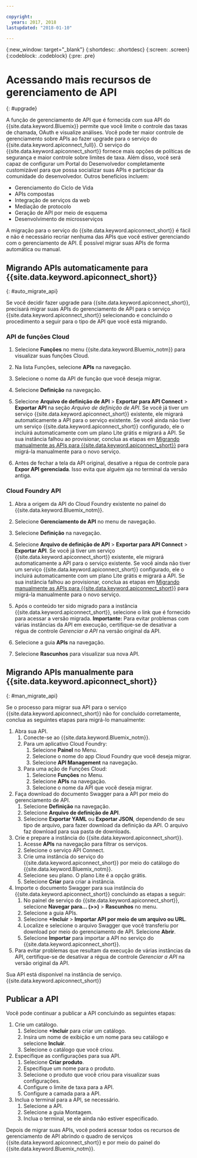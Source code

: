 ```yaml
---

copyright:
  years: 2017, 2018
lastupdated: "2018-01-10"

---
```



{:new_window: target="_blank"}
{:shortdesc: .shortdesc}
{:screen: .screen}
{:codeblock: .codeblock}
{:pre: .pre}

# Acessando mais recursos de gerenciamento de API
{: #upgrade}

A função de gerenciamento de API que é fornecida com sua API do
{{site.data.keyword.Bluemix}} permite que você limite o controle das taxas de
chamada, OAuth e visualize análises. Você pode ter maior controle de gerenciamento sobre APIs ao fazer upgrade para o serviço do {{site.data.keyword.apiconnect_full}}. O serviço do {{site.data.keyword.apiconnect_short}} fornece mais opções de políticas de segurança e maior controle sobre limites de taxa. Além disso, você será capaz de configurar um Portal do Desenvolvedor completamente customizável para que possa socializar suas APIs e participar da comunidade do desenvolvedor. Outros benefícios incluem:
* Gerenciamento do Ciclo de Vida
* APIs compostas
* Integração de serviços da web
* Mediação de protocolo
* Geração de API por meio de esquema
* Desenvolvimento de microsserviços

A migração para o serviço do {{site.data.keyword.apiconnect_short}} é fácil e não é necessário recriar nenhuma das APIs que você estiver gerenciando com o gerenciamento de API. É
possível migrar suas APIs de forma automática ou manual.

## Migrando APIs automaticamente para {{site.data.keyword.apiconnect_short}}
{: #auto_migrate_api}

Se você decidir fazer upgrade para {{site.data.keyword.apiconnect_short}},
precisará migrar suas APIs do gerenciamento de API para o serviço
{{site.data.keyword.apiconnect_short}} selecionando e concluindo o
procedimento a seguir para o tipo de API que você está migrando.

### API de funções Cloud

1. Selecione **Funções** no menu {{site.data.keyword.Bluemix_notm}} para visualizar suas funções Cloud.

2. Na lista Funções, selecione **APIs** na navegação.

3. Selecione o nome da API de função que você deseja migrar.

4. Selecione **Definição** na navegação.

5. Selecione **Arquivo de definição de API** >
**Exportar para API Connect** > **Exportar API** na
seção *Arquivo de definição de API*. Se você já tiver um serviço
{{site.data.keyword.apiconnect_short}} existente, ele migrará
automaticamente a API para o serviço existente. Se você ainda não tiver um serviço
{{site.data.keyword.apiconnect_short}} configurado, ele o incluirá
automaticamente com um plano Lite grátis e migrará a API. Se sua instância falhou ao
provisionar, conclua as etapas em [Migrando manualmente as
APIs para {{site.data.keyword.apiconnect_short}}](#man_migrate_api) para migrá-la manualmente para o novo serviço. 

6. Antes de fechar a tela da API original, desative a régua de controle para
**Expor API gerenciada**. Isso evita que alguém aja no terminal da versão antiga.

### Cloud Foundry API

1. Abra a origem da API do Cloud Foundry existente no painel do
{{site.data.keyword.Bluemix_notm}}. 

2. Selecione **Gerenciamento de API** no menu de navegação.

3. Selecione **Definição** na navegação.

4. Selecione **Arquivo de definição de API** >
**Exportar para API Connect** > **Exportar API**. Se
você já tiver um serviço {{site.data.keyword.apiconnect_short}} existente, ele
migrará automaticamente a API para o serviço existente. Se você ainda não tiver um
serviço {{site.data.keyword.apiconnect_short}} configurado, ele o incluirá
automaticamente com um plano Lite grátis e migrará a API. Se sua instância falhou ao
provisionar, conclua as etapas em [Migrando manualmente as
APIs para {{site.data.keyword.apiconnect_short}}](#man_migrate_api) para migrá-la manualmente
para o novo serviço.
   
5. Após o conteúdo ter sido migrado para a instância
{{site.data.keyword.apiconnect_short}}, selecione o link que é fornecido
para acessar a versão migrada.
    **Importante:** Para evitar problemas com várias instâncias da
API em execução, certifique-se de desativar a régua de controle *Gerenciar a
API* na versão original da API.

6. Selecione a guia **APIs** na navegação.

7. Selecione **Rascunhos** para visualizar sua nova API.

## Migrando APIs manualmente para {{site.data.keyword.apiconnect_short}}
{: #man_migrate_api}

Se o processo para migrar sua API para o serviço
{{site.data.keyword.apiconnect_short}} não for concluído corretamente, conclua
as seguintes etapas para migrá-lo manualmente:

1. Abra sua API.
	1. Conecte-se ao {{site.data.keyword.Bluemix_notm}}.
	2. Para um aplicativo Cloud Foundry: 
		1. Selecione **Painel** no Menu.
		2. Selecione o nome do app Cloud Foundry que você deseja migrar.
		3. Selecione **API Management** na navegação.
	3. Para uma ação de Funções Cloud: 
		1. Selecione **Funções** no Menu.
		2. Selecione **APIs** na navegação.
		3. Selecione o nome da API que você deseja migrar.
2. Faça download do documento Swagger para a API por meio do gerenciamento de API.
    1. Selecione **Definição** na navegação.
	2. Selecione **Arquivo de definição de API**.
    3. Selecione **Exportar YAML** ou **Exportar
JSON**, dependendo de seu tipo de arquivo, para fazer download da definição da
API. O arquivo faz download para sua pasta de downloads.
3. Crie e prepare a instância do {{site.data.keyword.apiconnect_short}}. 
	1. Acesse **APIs** na navegação para filtrar os serviços.
	2. Selecione o serviço API Connect. 
    3. Crie uma instância do serviço do {{site.data.keyword.apiconnect_short}} por meio do catálogo do {{site.data.keyword.Bluemix_notm}}.
	4. Selecione seu plano. O plano Lite é a opção grátis.
	5. Selecione **Criar** para criar a instância.
4. Importe o documento Swagger para sua instância do {{site.data.keyword.apiconnect_short}} concluindo as etapas a seguir:
	1. No painel de serviço do {{site.data.keyword.apiconnect_short}}, selecione **Navegar para... (>>)** > **Rascunhos** no menu.
	2. Selecione a guia APIs.
	3. Selecione **+Incluir** > **Importar API por meio de um arquivo ou URL**.
	4. Localize e selecione o arquivo Swagger que você transferiu por download por meio do gerenciamento de API. Selecione **Abrir**.
	5. Selecione **Importar** para importar a API no serviço do {{site.data.keyword.apiconnect_short}}.
5. Para evitar problemas que resultam da execução de várias instâncias da API,
certifique-se de desativar a régua de controle *Gerenciar a API* na versão
original da API.

Sua API está disponível na instância de serviço.
{{site.data.keyword.apiconnect_short}} 

## Publicar a API

Você pode continuar a publicar a API concluindo as seguintes etapas:

1. Crie um catálogo.
	1. Selecione **+Incluir** para criar um catálogo.
	2. Insira um nome de exibição e um nome para seu catálogo e selecione **Incluir**.
	3. Selecione o catálogo que você criou.
2. Especifique as configurações para sua API.
    1. Selecione **Criar produto**.
	2. Especifique um nome para o produto.
	2. Selecione o produto que você criou para visualizar suas configurações.
	3. Configure o limite de taxa para a API.
	4. Configure a camada para a API.
3. Inclua o terminal para a API, se necessário.
    1. Selecione a API.
	2. Selecione a guia Montagem.
	3. Inclua o terminal, se ele ainda não estiver especificado.
	
 Depois de migrar suas APIs, você poderá acessar todos os recursos de gerenciamento
de API abrindo o quadro de serviços {{site.data.keyword.apiconnect_short}} e por
meio do painel do {{site.data.keyword.Bluemix_notm}}. 


